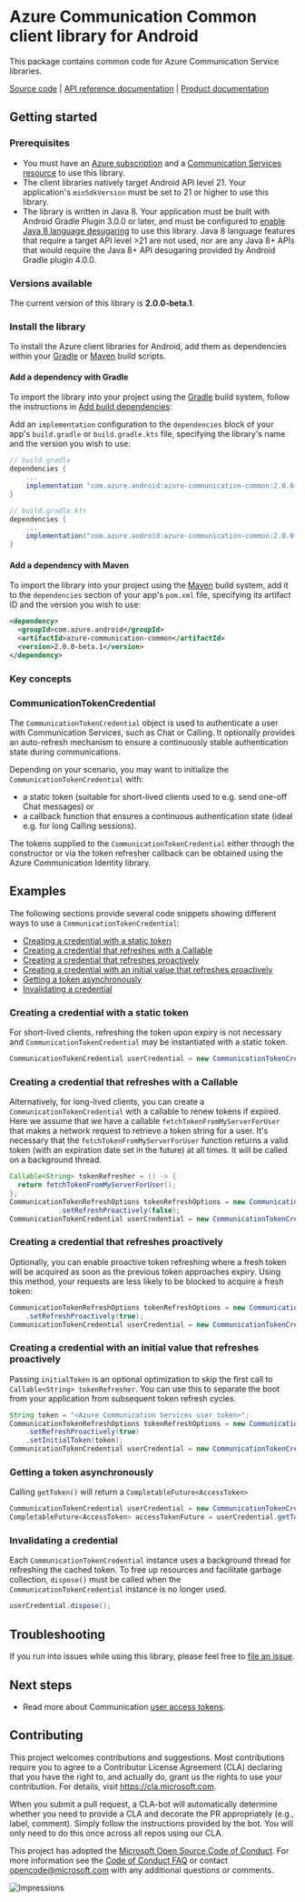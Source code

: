 # Azure Communication Common client library for Android

This package contains common code for Azure Communication Service libraries.

[Source code](https://github.com/Azure/azure-sdk-for-android/tree/main/sdk/communication/azure-communication-common)
| [API reference documentation](https://azure.github.io/azure-sdk-for-android/azure-communication-common/index.html)
| [Product documentation](https://docs.microsoft.com/azure/communication-services/overview)

## Getting started

### Prerequisites
* You must have an [Azure subscription](https://azure.microsoft.com/free/) and a
  [Communication Services resource](https://docs.microsoft.com/azure/communication-services/quickstarts/create-communication-resource) to use this library.
* The client libraries natively target Android API level 21. Your application's `minSdkVersion` must be set to 21 or
  higher to use this library.
* The library is written in Java 8. Your application must be built with Android Gradle Plugin 3.0.0 or later, and must
  be configured to
  [enable Java 8 language desugaring](https://developer.android.com/studio/write/java8-support.html#supported_features)
  to use this library. Java 8 language features that require a target API level >21 are not used, nor are any Java 8+
  APIs that would require the Java 8+ API desugaring provided by Android Gradle plugin 4.0.0.

### Versions available
The current version of this library is **2.0.0-beta.1**.

### Install the library
To install the Azure client libraries for Android, add them as dependencies within your
[Gradle](#add-a-dependency-with-gradle) or
[Maven](#add-a-dependency-with-maven) build scripts.

#### Add a dependency with Gradle
To import the library into your project using the [Gradle](https://gradle.org/) build system, follow the instructions in [Add build dependencies](https://developer.android.com/studio/build/dependencies):

Add an `implementation` configuration to the `dependencies` block of your app's `build.gradle` or `build.gradle.kts` file, specifying the library's name and the version you wish to use:

```gradle
// build.gradle
dependencies {
    ...
    implementation "com.azure.android:azure-communication-common:2.0.0-beta.1"
}

// build.gradle.kts
dependencies {
    ...
    implementation("com.azure.android:azure-communication-common:2.0.0-beta.1")
}
```

#### Add a dependency with Maven
To import the library into your project using the [Maven](https://maven.apache.org/) build system, add it to the `dependencies` section of your app's `pom.xml` file, specifying its artifact ID and the version you wish to use:

```xml
<dependency>
  <groupId>com.azure.android</groupId>
  <artifactId>azure-communication-common</artifactId>
  <version>2.0.0-beta.1</version>
</dependency>
```

### Key concepts

### CommunicationTokenCredential

The `CommunicationTokenCredential` object is used to authenticate a user with Communication Services, such as Chat or Calling. It optionally provides an auto-refresh mechanism to ensure a continuously stable authentication state during communications.

Depending on your scenario, you may want to initialize the `CommunicationTokenCredential` with:

- a static token (suitable for short-lived clients used to e.g. send one-off Chat messages) or
- a callback function that ensures a continuous authentication state (ideal e.g. for long Calling sessions).

The tokens supplied to the `CommunicationTokenCredential` either through the constructor or via the token refresher callback can be obtained using the Azure Communication Identity library.

## Examples

The following sections provide several code snippets showing different ways to use a `CommunicationTokenCredential`:

* [Creating a credential with a static token](#creating-a-credential-with-a-static-token)
* [Creating a credential that refreshes with a Callable](#creating-a-credential-that-refreshes-with-a-callable)
* [Creating a credential that refreshes proactively](#creating-a-credential-that-refreshes-proactively)
* [Creating a credential with an initial value that refreshes proactively](#creating-a-credential-with-an-initial-value-that-refreshes-proactively)
* [Getting a token asynchronously](#getting-a-token-asynchronously)
* [Invalidating a credential](#invalidating-a-credential)

### Creating a credential with a static token

For short-lived clients, refreshing the token upon expiry is not necessary and `CommunicationTokenCredential` may be instantiated with a static token.

```java
CommunicationTokenCredential userCredential = new CommunicationTokenCredential("eyJhbGciOiJIUzI1NiIsInR5cCI6IkpXVCJ9.eyJleHAiOjM2MDB9.adM-ddBZZlQ1WlN3pdPBOF5G4Wh9iZpxNP_fSvpF4cWs");
```

### Creating a credential that refreshes with a Callable

Alternatively, for long-lived clients, you can create a `CommunicationTokenCredential` with a callable to renew tokens if expired.
Here we assume that we have a callable `fetchTokenFromMyServerForUser` that makes a network request to retrieve a token string for a user.
It's necessary that the `fetchTokenFromMyServerForUser` function returns a valid token (with an expiration date set in the future) at all times.
It will be called on a background thread.

```java
Callable<String> tokenRefresher = () -> {
  return fetchTokenFromMyServerForUser();
};
CommunicationTokenRefreshOptions tokenRefreshOptions = new CommunicationTokenRefreshOptions(tokenRefresher)
            .setRefreshProactively(false);
CommunicationTokenCredential userCredential = new CommunicationTokenCredential(tokenRefreshOptions);
```

### Creating a credential that refreshes proactively

Optionally, you can enable proactive token refreshing where a fresh token will be acquired as soon as the
previous token approaches expiry. Using this method, your requests are less likely to be blocked to acquire a fresh token:

```java
CommunicationTokenRefreshOptions tokenRefreshOptions = new CommunicationTokenRefreshOptions(tokenRefresher)
    .setRefreshProactively(true);
CommunicationTokenCredential userCredential = new CommunicationTokenCredential(tokenRefreshOptions);
```

### Creating a credential with an initial value that refreshes proactively

Passing `initialToken` is an optional optimization to skip the first call to `Callable<String> tokenRefresher`. You can use this to separate the boot from your application from subsequent token refresh cycles.

```java
String token = "<Azure Communication Services user token>";
CommunicationTokenRefreshOptions tokenRefreshOptions = new CommunicationTokenRefreshOptions(tokenRefresher)
    .setRefreshProactively(true)
    .setInitialToken(token);
CommunicationTokenCredential userCredential = new CommunicationTokenCredential(tokenRefreshOptions);
```

### Getting a token asynchronously

Calling `getToken()` will return a `CompletableFuture<AccessToken>`

```java
CommunicationTokenCredential userCredential = new CommunicationTokenCredential(new CommunicationTokenRefreshOptions(tokenRefresher, false));
CompletableFuture<AccessToken> accessTokenFuture = userCredential.getToken();
```

### Invalidating a credential

Each `CommunicationTokenCredential` instance uses a background thread for refreshing the cached token. To free up resources and facilitate garbage collection, `dispose()` must be called when the `CommunicationTokenCredential` instance is no longer used.

```java
userCredential.dispose();
```

## Troubleshooting

If you run into issues while using this library, please feel free to
[file an issue](https://github.com/Azure/azure-sdk-for-android/issues/new).

## Next steps
* Read more about Communication [user access tokens](https://docs.microsoft.com/azure/communication-services/concepts/authentication).

## Contributing
This project welcomes contributions and suggestions. Most contributions require you to agree to a Contributor License
Agreement (CLA) declaring that you have the right to, and actually do, grant us the rights to use your contribution. For
details, visit https://cla.microsoft.com.

When you submit a pull request, a CLA-bot will automatically determine whether you need to provide a CLA and decorate
the PR appropriately (e.g., label, comment). Simply follow the instructions provided by the bot. You will only need to
do this once across all repos using our CLA.

This project has adopted the [Microsoft Open Source Code of Conduct](https://opensource.microsoft.com/codeofconduct/).
For more information see the [Code of Conduct FAQ](https://opensource.microsoft.com/codeofconduct/faq/) or contact
[opencode@microsoft.com](mailto:opencode@microsoft.com) with any additional questions or comments.

![Impressions](https://azure-sdk-impressions.azurewebsites.net/api/impressions/azure-sdk-for-android%2Fsdk%2Fcommunication%2Fazure-communication-common%2FREADME.png)

